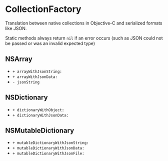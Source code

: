 CollectionFactory
=================

Translation between native collections in Objective-C and serialized formats like JSON.

Static methods always return `nil` if an error occurs (such as JSON could not be passed or was an invalid expected type)

NSArray
-------

 * `+ arrayWithJsonString:`
 * `+ arrayWithJsonData:`
 * `- jsonString`

NSDictionary
------------

 * `+ dictionaryWithObject:`
 * `+ dictionaryWithJsonData:`
 
NSMutableDictionary
-------------------

 * `+ mutableDictionaryWithJsonString:`
 * `+ mutableDictionaryWithJsonData:`
 * `+ mutableDictionaryWithJsonFile:`